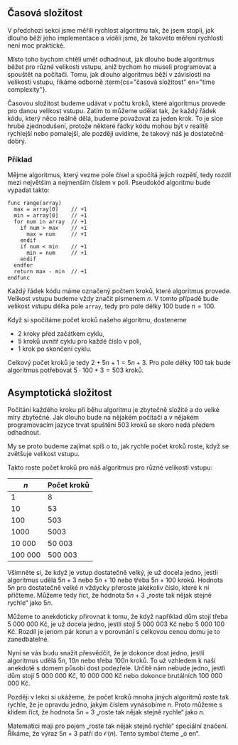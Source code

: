## Časová složitost

V předchozí sekci jsme měřili rychlost algoritmu tak, že jsem stopli, jak dlouho běží jeho implementace a viděli jsme, že takovéto měření rychlosti není moc praktické. 

Místo toho bychom chtěli umět odhadnout, jak dlouho bude algoritmus běžet pro různé velikosti vstupu, aniž bychom ho museli programovat a spouštět na počítači. Tomu, jak dlouho algoritmus běží v závislosti na velikosti vstupu, říkáme odborně :term{cs="časová složitost" en="time complexity"}.

Časovou složitost budeme udávat v počtu kroků, které algoritmus provede pro danou velikost vstupu. Zatím to můžeme udělat tak, že každý řádek kódu, který něco reálně dělá, budeme považovat za jeden krok. To je sice hrubé zjednodušení, protože některé řádky kódu mohou být v realitě rychlejší nebo pomalejší, ale později uvidíme, že takový náš je dostatečně dobrý.

### Příklad

Mějme algoritmus, který vezme pole čísel a spočítá jejich rozpětí, tedy rozdíl mezi největším a nejmenším číslem v poli. Pseudokód algoritmu bude vypadat takto:

```
func range(array)
  max = array[0]    // +1
  min = array[0]    // +1
  for num in array  // +1
    if num > max    // +1
      max = num     // +1
    endif
    if num < min    // +1
      min = num     // +1
    endif
  endfor
  return max - min  // +1
endfunc
```

Každý řádek kódu máme označený počtem kroků, které algoritmus provede. Velikost vstupu budeme vždy značit písmenem $n$. V tomto případě bude velikost vstupu délka pole `array`, tedy pro pole délky 100 bude $n = 100$.

Když si spočítáme počet kroků našeho algoritmu, dosteneme

- 2 kroky před začátkem cyklu,
- 5 kroků uvnitř cyklu pro každé číslo v poli,
- 1 krok po skončení cyklu.

Celkový počet kroků je tedy $2 + 5n + 1 = 5n + 3$. Pro pole délky 100 tak bude algoritmus potřebovat $5 \cdot 100 + 3 = 503$ kroků.

## Asymptotická složitost

Počítání každého kroku při běhu algoritmu je zbytečně složité a do velké míry zbytečné. Jak dlouho bude na nějakém počítači a v nějakém programovacím jazyce trvat spuštění 503 kroků se skoro nedá předem odhadnout.

My se proto budeme zajímat spíš o to, jak rychle počet kroků roste, když se zvětšuje velikost vstupu. 

Takto roste počet kroků pro náš algoritmus pro různé velikosti vstupu:

| $n$     | Počet kroků |
| ------- | ----------- |
| 1       | 8           |
| 10      | 53          |
| 100     | 503         |
| 1000    | 5003        |
| 10 000  | 50 003      |
| 100 000 | 500 003     |

Všimněte si, že když je vstup dostatečně velký, je už docela jedno, jestli algoritmus udělá $5n + 3$ nebo $5n + 10$ nebo třeba $5n + 100$ kroků. Hodnota $5n$ pro dostatečně velké $n$ vždycky přeroste jakékoliv číslo, které k ní přičteme. Můžeme tedy říct, že hodnota $5n + 3$ „roste tak nějak stejně rychle“ jako $5n$.

Můžeme to anekdoticky přirovnat k tomu, že když například dům stojí třeba 5 000 000 Kč, je už docela jedno, jestli stojí 5 000 003 Kč nebo 5 000 100 Kč. Rozdíl je jenom pár korun a v porovnání s celkovou cenou domu je to zanedbatelné.

Nyní se vás budu snažit přesvědčit, že je dokonce dost jedno, jestli algoritmus udělá $5n$, $10n$ nebo třeba $100n$ kroků. To už vzhledem k naší anekdotě s domem působí dost podezřele. Určitě nám nebude jedno, jestli dům stojí 5 000 000 Kč, 10 000 000 Kč nebo dokonce brutálních 100 000 000 Kč.

Později v lekci si ukážeme, že počet kroků mnoha jiných algoritmů roste tak rychle, že je opravdu jedno, jakým číslem vynásobíme $n$. Proto můžeme s klidem říct, že hodnota $5n + 3$ „roste tak nějak stejně rychle“ jako $n$.

Matematici mají pro pojem „roste tak nějak stejně rychle“ speciální značení. Říkáme, že výraz $5n + 3$ patří do $\mathcal{O}(n)$. Tento symbol čteme „ó en“. 
